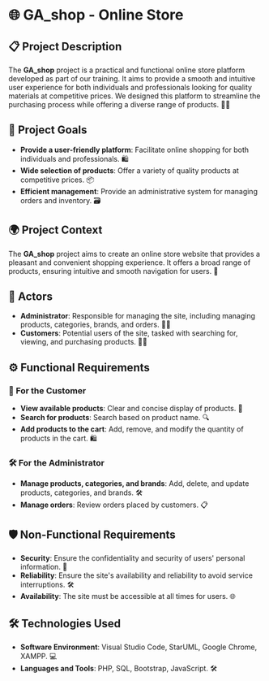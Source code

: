 # 🌐 GA_shop - Online Store

## 📋 Project Description
The **GA_shop** project is a practical and functional online store platform developed as part of our training. It aims to provide a smooth and intuitive user experience for both individuals and professionals looking for quality materials at competitive prices. We designed this platform to streamline the purchasing process while offering a diverse range of products. 🛒✨

## 🎯 Project Goals
- **Provide a user-friendly platform**: Facilitate online shopping for both individuals and professionals. 🛍️
- **Wide selection of products**: Offer a variety of quality products at competitive prices. 📦
- **Efficient management**: Provide an administrative system for managing orders and inventory. 🗃️

## 🌍 Project Context 
The **GA_shop** project aims to create an online store website that provides a pleasant and convenient shopping experience. It offers a broad range of products, ensuring intuitive and smooth navigation for users. 🚀

## 📌 Actors
- **Administrator**: Responsible for managing the site, including managing products, categories, brands, and orders. 👨‍💼
- **Customers**: Potential users of the site, tasked with searching for, viewing, and purchasing products. 👩‍💻

## ⚙️ Functional Requirements

### 👥 For the Customer
- **View available products**: Clear and concise display of products. 🛒
- **Search for products**: Search based on product name. 🔍
- **Add products to the cart**: Add, remove, and modify the quantity of products in the cart. 🛍️

### 🛠️ For the Administrator
- **Manage products, categories, and brands**: Add, delete, and update products, categories, and brands. 🛠️
- **Manage orders**: Review orders placed by customers. 📋

## 🛡️ Non-Functional Requirements
- **Security**: Ensure the confidentiality and security of users' personal information. 🔐
- **Reliability**: Ensure the site's availability and reliability to avoid service interruptions. 🛠️
- **Availability**: The site must be accessible at all times for users. 🌐

## 🛠️ Technologies Used
- **Software Environment**: Visual Studio Code, StarUML, Google Chrome, XAMPP. 💻
- **Languages and Tools**: PHP, SQL, Bootstrap, JavaScript. 🛠️
